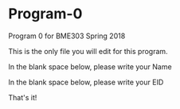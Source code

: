 # Program-0
Program 0 for BME303 Spring 2018

This is the only file you will edit for this program.

In the blank space below, please write your Name

In the blank space below, please write your EID

That's it!

